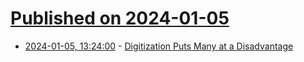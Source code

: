 # [Published on 2024-01-05](index.md)

* [2024-01-05, 13:24:00](https://soylentnews.org/article.pl?sid=24/01/05/030239&from=rss) - [Digitization Puts Many at a Disadvantage](https://soylentnews.org/article.pl?sid=24/01/05/030239&from=rss)
